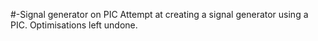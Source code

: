 #-Signal generator on PIC
Attempt at creating a signal generator using a PIC. Optimisations left undone. 
